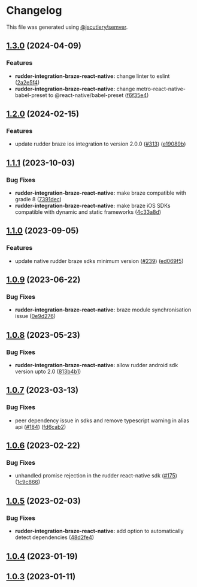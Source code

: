 # Changelog

This file was generated using [@jscutlery/semver](https://github.com/jscutlery/semver).

## [1.3.0](https://github.com/rudderlabs/rudder-sdk-react-native/compare/rudder-integration-braze-react-native@1.2.0...rudder-integration-braze-react-native@1.3.0) (2024-04-09)


### Features

* **rudder-integration-braze-react-native:** change linter to eslint ([2a2e5f4](https://github.com/rudderlabs/rudder-sdk-react-native/commit/2a2e5f49277d3bc71cad333cc6bcbfa36f946331))
* **rudder-integration-braze-react-native:** change metro-react-native-babel-preset to @react-native/babel-preset ([f6f35e4](https://github.com/rudderlabs/rudder-sdk-react-native/commit/f6f35e46ddf2c20a1b1090770a1907e553c61461))

## [1.2.0](https://github.com/rudderlabs/rudder-sdk-react-native/compare/rudder-integration-braze-react-native@1.1.1...rudder-integration-braze-react-native@1.2.0) (2024-02-15)


### Features

* update rudder braze ios integration to version 2.0.0 ([#313](https://github.com/rudderlabs/rudder-sdk-react-native/issues/313)) ([e19089b](https://github.com/rudderlabs/rudder-sdk-react-native/commit/e19089bfa2037d9641fa22e9bd9e1c2dcb268aa9))

## [1.1.1](https://github.com/rudderlabs/rudder-sdk-react-native/compare/rudder-integration-braze-react-native@1.1.0...rudder-integration-braze-react-native@1.1.1) (2023-10-03)


### Bug Fixes

* **rudder-integration-braze-react-native:** make braze compatible with gradle 8 ([7391dec](https://github.com/rudderlabs/rudder-sdk-react-native/commit/7391dec8c5c154e2dbbde98e97dc9d7a95d61416))
* **rudder-integration-braze-react-native:** make braze iOS SDKs compatible with dynamic and static frameworks ([4c33a8d](https://github.com/rudderlabs/rudder-sdk-react-native/commit/4c33a8d1dc15c53c05cc166157f023feb9c6cbf0))

## [1.1.0](https://github.com/rudderlabs/rudder-sdk-react-native/compare/rudder-integration-braze-react-native@1.0.9...rudder-integration-braze-react-native@1.1.0) (2023-09-05)


### Features

* update native rudder braze sdks minimum version ([#239](https://github.com/rudderlabs/rudder-sdk-react-native/issues/239)) ([ed069f5](https://github.com/rudderlabs/rudder-sdk-react-native/commit/ed069f51b3c1ed3928f9002a1280b27af51342c9))

## [1.0.9](https://github.com/rudderlabs/rudder-sdk-react-native/compare/rudder-integration-braze-react-native@1.0.8...rudder-integration-braze-react-native@1.0.9) (2023-06-22)


### Bug Fixes

* **rudder-integration-braze-react-native:** braze module synchronisation issue ([0e9d276](https://github.com/rudderlabs/rudder-sdk-react-native/commit/0e9d276805034fe8e5c9bb8c15102bce452d5b2e))

## [1.0.8](https://github.com/rudderlabs/rudder-sdk-react-native/compare/rudder-integration-braze-react-native@1.0.7...rudder-integration-braze-react-native@1.0.8) (2023-05-23)


### Bug Fixes

* **rudder-integration-braze-react-native:** allow rudder android sdk version upto 2.0 ([813b4b1](https://github.com/rudderlabs/rudder-sdk-react-native/commit/813b4b19c8005c0e49ef9a570a27bb4f891daad0))

## [1.0.7](https://github.com/rudderlabs/rudder-sdk-react-native/compare/rudder-integration-braze-react-native@1.0.6...rudder-integration-braze-react-native@1.0.7) (2023-03-13)


### Bug Fixes

* peer dependency issue in sdks and remove typescript warning in alias api ([#184](https://github.com/rudderlabs/rudder-sdk-react-native/issues/184)) ([fd6cab2](https://github.com/rudderlabs/rudder-sdk-react-native/commit/fd6cab262d1cba21dfd7129caa1a53d614cb7783))

## [1.0.6](https://github.com/rudderlabs/rudder-sdk-react-native/compare/rudder-integration-braze-react-native@1.0.5...rudder-integration-braze-react-native@1.0.6) (2023-02-22)


### Bug Fixes

* unhandled promise rejection in the rudder react-native sdk ([#175](https://github.com/rudderlabs/rudder-sdk-react-native/issues/175)) ([1c9c866](https://github.com/rudderlabs/rudder-sdk-react-native/commit/1c9c866dfd59ef751075ccbcbece36efd891d50b))

## [1.0.5](https://github.com/rudderlabs/rudder-sdk-react-native/compare/rudder-integration-braze-react-native@1.0.4...rudder-integration-braze-react-native@1.0.5) (2023-02-03)


### Bug Fixes

* **rudder-integration-braze-react-native:** add option to automatically detect dependencies ([48d2fe4](https://github.com/rudderlabs/rudder-sdk-react-native/commit/48d2fe45a8f301006e7764359fb735e22363f49b))

## [1.0.4](https://github.com/rudderlabs/rudder-sdk-react-native/compare/rudder-integration-braze-react-native@1.0.3...rudder-integration-braze-react-native@1.0.4) (2023-01-19)

## [1.0.3](https://github.com/rudderlabs/rudder-sdk-react-native/compare/rudder-integration-braze-react-native-1.0.2...rudder-integration-braze-react-native-1.0.3) (2023-01-11)
